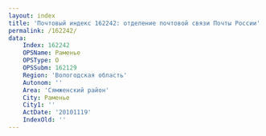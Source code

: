 ```yaml
---
layout: index
title: 'Почтовый индекс 162242: отделение почтовой связи Почты России'
permalink: /162242/
data:
    Index: 162242
    OPSName: Раменье
    OPSType: О
    OPSSubm: 162129
    Region: 'Вологодская область'
    Autonom: ''
    Area: 'Сямженский район'
    City: Раменье
    City1: ''
    ActDate: '20101119'
    IndexOld: ''
---
```

